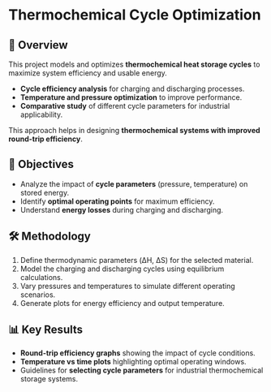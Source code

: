 # Thermochemical Cycle Optimization

## 📌 Overview
This project models and optimizes **thermochemical heat storage cycles** to maximize system efficiency and usable energy.  
- **Cycle efficiency analysis** for charging and discharging processes.  
- **Temperature and pressure optimization** to improve performance.  
- **Comparative study** of different cycle parameters for industrial applicability.  

This approach helps in designing **thermochemical systems with improved round-trip efficiency**.

## 🎯 Objectives
- Analyze the impact of **cycle parameters** (pressure, temperature) on stored energy.  
- Identify **optimal operating points** for maximum efficiency.  
- Understand **energy losses** during charging and discharging.  

## 🛠️ Methodology
1. Define thermodynamic parameters (ΔH, ΔS) for the selected material.  
2. Model the charging and discharging cycles using equilibrium calculations.  
3. Vary pressures and temperatures to simulate different operating scenarios.  
4. Generate plots for energy efficiency and output temperature.  

## 📊 Key Results
- **Round-trip efficiency graphs** showing the impact of cycle conditions.  
- **Temperature vs time plots** highlighting optimal operating windows.  
- Guidelines for **selecting cycle parameters** for industrial thermochemical storage systems.

